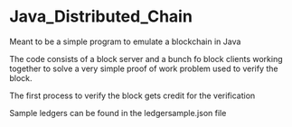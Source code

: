 # Java_Distributed_Chain
Meant to be a simple program to emulate a blockchain in Java

The code consists of a block server and a bunch fo block clients working together to solve a very simple proof of work problem used to verify the block. 

The first process to verify the block gets credit for the verification

Sample ledgers can be found in the ledgersample.json file

